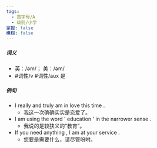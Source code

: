 ```yaml
---
tags:
  - 首字母/A
  - 级别/小学
掌握: false
模糊: false
---
```

##### 词义
- 英：/əm/； 美：/əm/
- #词性/v #词性/aux  是
##### 例句
- I really and truly am in love this time .
	- 我这一次确确实实是恋爱了。
- I am using the word ' education ' in the narrower sense .
	- 我说的是较狭义的“教育”。
- If you need anything , I am at your service .
	- 您要是需要什么，请尽管吩咐。
